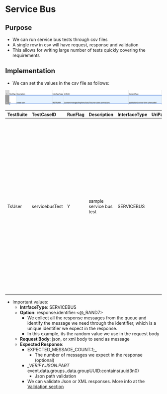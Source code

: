 # Service Bus

## Purpose

* We can run service bus tests through csv files
* A single row in csv will have request, response and validation
* This allows for writing large number of tests quickly covering the requirements

## Implementation

* We can set the values in the csv file as follows:

![](../../.gitbook/assets/image%20%28121%29.png)

| TestSuite | TestCaseID | RunFlag | Description | InterfaceType | UriPath | ContentType | Method | Option | RequestHeader | TemplateFile | RequestBody | OutputParam | RespCodeExp | ExpectedResponse | TcComments |
| :--- | :--- | :--- | :--- | :--- | :--- | :--- | :--- | :--- | :--- | :--- | :--- | :--- | :--- | :--- | :--- |
| TsUser | servicebusTest | Y | sample service bus test | SERVICEBUS |  |  |  | response.identifier:&lt;@\_RAND7&gt; |  |  | { "event": { "breadcrumbId":   "BREADCRU-SING-PART-INDI-AAAA11111111", "profiles": \["de.group.ingestion-1.0.0.json"\], "data": { "groups": { "event": { "breadcrumbId": "BREADCRU-SING-PART-INDI-AAAA11111111", "dataFabricId": "AAAAAAAA-AAAA-AAAA-AAAA-AAAA11111111", "domain": "PARTY", "profile": "de.group-1.0.0.json", "data": { "groupUUID": "&lt;@\_RAND7&gt;", "groupType": "individual", "individualId": "AAAAAAAA-AAAA-1111", "familyName": "AAAA1", "groupStatus": "inactive", "communication": \[\] } } } } } } |  |  | EXPECTED_MESSAGE\_COUNT:1; && \_VERIFY.JSON.PART_ event.data.groups..data.groupUUID:contains\(uuid3n0\) |  |

* Important values:
  * **IntrfaceType**: SERVICEBUS
  * **Option**: response.identifier:&lt;@\_RAND7&gt;
    * We collect all the response messages from the queue and identify the message we need through the identifier, which is a unique identifier we expect in the response. 
    * In this example, its the random value we use in the request body
  * **Request Body**: json, or xml body to send as message
  * **Expected Response**: 
    * EXPECTED_MESSAGE\_COUNT:1;_ 
      * The number of messages we expect in the response \(optional\)
    * _\_VERIFY.JSON.PART_ event.data.groups..data.groupUUID:contains\(uuid3n0\)
      * Json path validation
    * We can validate Json or XML responses. More info at the [Validation section](https://docs.autonomx.io/service-level-testing/validation)

